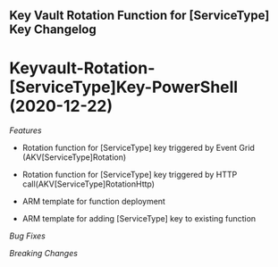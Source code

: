 ## Key Vault Rotation Function for [ServiceType] Key Changelog

<a name="keyvault-rotation-storageaccountkey-powershell"></a>

# Keyvault-Rotation-[ServiceType]Key-PowerShell (2020-12-22)

*Features*

* Rotation function for [ServiceType] key triggered by Event Grid (AKV[ServiceType]Rotation)

* Rotation function for [ServiceType] key triggered by HTTP call(AKV[ServiceType]RotationHttp)

* ARM template for function deployment

* ARM template for adding [ServiceType] key to existing function

*Bug Fixes*

*Breaking Changes*
